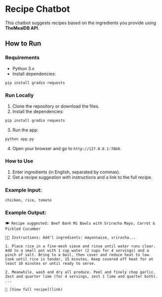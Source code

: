 
# Recipe Chatbot

This chatbot suggests recipes based on the ingredients you provide using **TheMealDB API**.

## How to Run

### Requirements
- Python 3.x
- Install dependencies:

```bash
pip install gradio requests
```

### Run Locally

1. Clone the repository or download the files.
2. Install the dependencies:

```bash
pip install gradio requests
```

3. Run the app:

```bash
python app.py
```

4. Open your browser and go to `http://127.0.0.1:7860`.

### How to Use

1. Enter ingredients (in English, separated by commas).
2. Get a recipe suggestion with instructions and a link to the full recipe.

### Example Input:

`chicken, rice, tomato`

### Example Output:

```
🍽 Recipe suggested: Beef Banh Mi Bowls with Sriracha Mayo, Carrot & Pickled Cucumber

👨‍🍳 Instructions: Add'l ingredients: mayonnaise, sriracha...

1. Place rice in a fine-mesh sieve and rinse until water runs clear. Add to a small pot with 1 cup water (2 cups for 4 servings) and a pinch of salt. Bring to a boil, then cover and reduce heat to low. Cook until rice is tender, 15 minutes. Keep covered off heat for at least 10 minutes or until ready to serve.

2. Meanwhile, wash and dry all produce. Peel and finely chop garlic. Zest and quarter lime (for 4 servings, zest 1 lime and quarter both). ...

🔗 [View full recipe](link)
```

